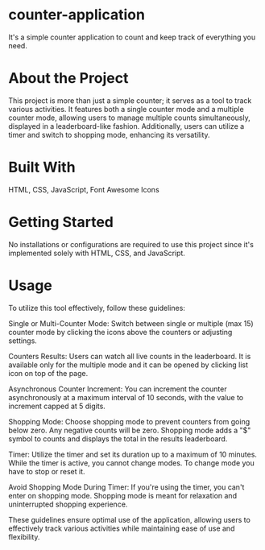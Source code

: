 # counter-application
It's a simple counter application to count and keep track of everything you need.

# About the Project
This project is more than just a simple counter; it serves as a tool to track various activities. It features both a single counter mode and a multiple counter mode, allowing users to manage multiple counts simultaneously, displayed in a leaderboard-like fashion. Additionally, users can utilize a timer and switch to shopping mode, enhancing its versatility.

# Built With
HTML, CSS, JavaScript, Font Awesome Icons
# Getting Started
No installations or configurations are required to use this project since it's implemented solely with HTML, CSS, and JavaScript.
# Usage
To utilize this tool effectively, follow these guidelines:

Single or Multi-Counter Mode: Switch between single or multiple (max 15) counter mode by clicking the icons above the counters or adjusting settings.

Counters Results: Users can watch all live counts in the leaderboard. It is available only for the multiple mode and it can be opened by clicking list icon on top of the page.

Asynchronous Counter Increment: You can increment the counter asynchronously at a maximum interval of 10 seconds, with the value to increment capped at 5 digits.

Shopping Mode: Choose shopping mode to prevent counters from going below zero. Any negative counts will be zero. Shopping mode adds a "$" symbol to counts and displays the total in the results leaderboard.

Timer: Utilize the timer and set its duration up to a maximum of 10 minutes. While the timer is active, you cannot change modes. To change mode you have to stop or reset it.

Avoid Shopping Mode During Timer: If you're using the timer, you can't enter on shopping mode. Shopping mode is meant for relaxation and uninterrupted shopping experience.

These guidelines ensure optimal use of the application, allowing users to effectively track various activities while maintaining ease of use and flexibility.
